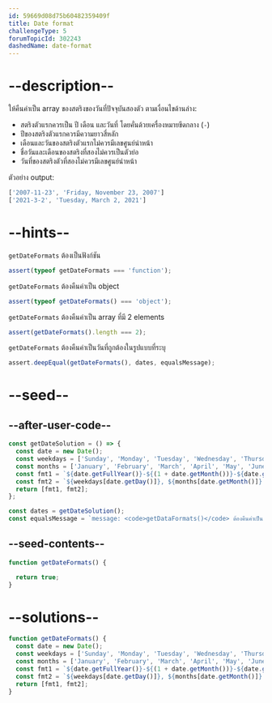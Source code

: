 ```yaml
---
id: 59669d08d75b60482359409f
title: Date format
challengeType: 5
forumTopicId: 302243
dashedName: date-format
---
```


# --description--

ให้คืนค่าเป็น array ของสตริงของวันที่ปัจจุบันสองตัว ตามเงื่อนไขด้านล่าง:

- สตริงตัวแรกควรเป็น ปี เดือน และวันที่ โดยคั่นด้วยเครื่องหมายขีดกลาง (`-`)
- ปีของสตริงตัวแรกควรมีความยาวสี่หลัก
- เดือนและวันของสตริงตัวแรกไม่ควรมีเลขศูนย์นำหน้า
- ชื่อวันและเดือนของสตริงที่สองไม่ควรเป็นตัวย่อ
- วันที่ของสตริงตัวที่สองไม่ควรมีเลขศูนย์นำหน้า

ตัวอย่าง output:

```js
['2007-11-23', 'Friday, November 23, 2007']
['2021-3-2', 'Tuesday, March 2, 2021']
```

# --hints--

`getDateFormats` ต้องเป็นฟังก์ชัน

```js
assert(typeof getDateFormats === 'function');
```

`getDateFormats` ต้องคืนค่าเป็น object

```js
assert(typeof getDateFormats() === 'object');
```

`getDateFormats` ต้องคืนค่าเป็น array ที่มี 2 elements

```js
assert(getDateFormats().length === 2);
```

`getDateFormats` ต้องคืนค่าเป็นวันที่ถูกต้องในรูปแบบที่ระบุ

```js
assert.deepEqual(getDateFormats(), dates, equalsMessage);
```

# --seed--

## --after-user-code--

```js
const getDateSolution = () => {
  const date = new Date();
  const weekdays = ['Sunday', 'Monday', 'Tuesday', 'Wednesday', 'Thursday', 'Friday', 'Saturday'];
  const months = ['January', 'February', 'March', 'April', 'May', 'June', 'July', 'August', 'September', 'October', 'November', 'December'];
  const fmt1 = `${date.getFullYear()}-${(1 + date.getMonth())}-${date.getDate()}`;
  const fmt2 = `${weekdays[date.getDay()]}, ${months[date.getMonth()]} ${date.getDate()}, ${date.getFullYear()}`;
  return [fmt1, fmt2];
};

const dates = getDateSolution();
const equalsMessage = `message: <code>getDataFormats()</code> ต้องคืนค่าเป็น <code>["${dates[0]}", "${dates[1]}"]</code>.`;
```

## --seed-contents--

```js
function getDateFormats() {

  return true;
}
```

# --solutions--

```js
function getDateFormats() {
  const date = new Date();
  const weekdays = ['Sunday', 'Monday', 'Tuesday', 'Wednesday', 'Thursday', 'Friday', 'Saturday'];
  const months = ['January', 'February', 'March', 'April', 'May', 'June', 'July', 'August', 'September', 'October', 'November', 'December'];
  const fmt1 = `${date.getFullYear()}-${(1 + date.getMonth())}-${date.getDate()}`;
  const fmt2 = `${weekdays[date.getDay()]}, ${months[date.getMonth()]} ${date.getDate()}, ${date.getFullYear()}`;
  return [fmt1, fmt2];
}
```
